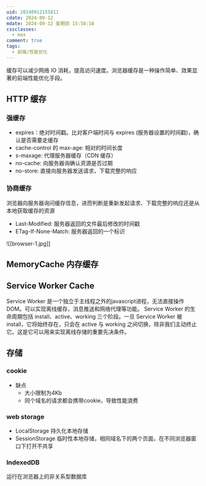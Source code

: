 ```yaml
---
uid: 20240912155811
cdate: 2024-09-12
mdate: 2024-09-12 星期四 15:58:10
cssclasses:
  - max
comment: true
tags:
  - 前端/性能优化
---
```

缓存可以减少网络 IO 消耗，提高访问速度。浏览器缓存是一种操作简单、效果显著的前端性能优化手段。

## HTTP 缓存
### 强缓存
- expires：绝对时间戳。比对客户端时间与 expires (服务器设置的时间戳)，确认是否需要走缓存
- cache-control 的 max-age: 相对的时间长度
- s-maxage: 代理服务器缓存（CDN 缓存）
- no-cache: 向服务器询确认资源是否过期
- no-store:  直接向服务器发送请求，下载完整的响应
### 协商缓存
浏览器向服务器询问缓存信息，进而判断是重新发起请求、下载完整的响应还是从本地获取缓存的资源
- Last-Modified: 服务器返回的文件最后修改的时间戳
- ETag-If-None-Match: 服务器返回的一个标识

![[browser-1.jpg]]
## MemoryCache 内存缓存

## Service Worker Cache
Service Worker 是一个独立于主线程之外的javascript进程，无法直接操作DOM。可以实现离线缓存，消息推送和网络代理等功能。
Service Worker 的生命周期包括 install、active、working 三个阶段。一旦 Service Worker 被install，它将始终存在，只会在 active 与 working 之间切换，除非我们主动终止它。这是它可以用来实现离线存储的重要先决条件。

## 存储

### cookie
- 缺点
	- 大小限制为4Kb
	- 同个域名的请求都会携带cookie，导致性能浪费
### web storage
- LocalStorage 持久化本地存储
- SessionStorage 临时性本地存储，相同域名下的两个页面，在不同浏览器窗口下打开不共享
### IndexedDB
运行在浏览器上的非关系型数据库